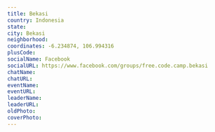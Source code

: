 ```yaml
---
title: Bekasi
country: Indonesia
state: 
city: Bekasi
neighborhood: 
coordinates: -6.234874, 106.994316
plusCode:
socialName: Facebook
socialURL: https://www.facebook.com/groups/free.code.camp.bekasi
chatName:
chatURL:
eventName:
eventURL:
leaderName:
leaderURL:
oldPhoto: 
coverPhoto:
---
```

